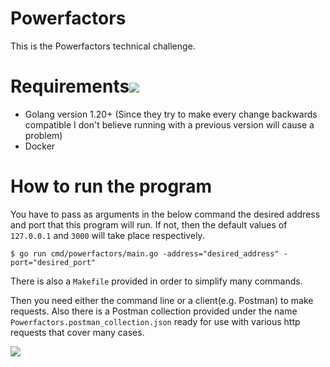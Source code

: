 # Powerfactors
This is the Powerfactors technical challenge. 

# Requirements![](https://upload.wikimedia.org/wikipedia/commons/2/2d/Go_gopher_favicon.svg)  
* Golang version 1.20+ (Since they try to make every change backwards compatible I don't believe running with a previous version will cause a problem)
* Docker 

# How to run the program
You have to pass as arguments in the below command the desired address and port that this program will run.
If not, then the default values of `127.0.0.1` and `3000` will take place respectively.
```
$ go run cmd/powerfactors/main.go -address="desired_address" -port="desired_port"
```

There is also a `Makefile` provided in order to simplify many commands.


Then you need either the command line or a client(e.g. Postman) to make requests. Also there is a Postman collection provided under the name `Powerfactors.postman_collection.json` ready for use 
with various http requests that cover many cases.

![](https://media.giphy.com/media/SwImQhtiNA7io/giphy.gif)
